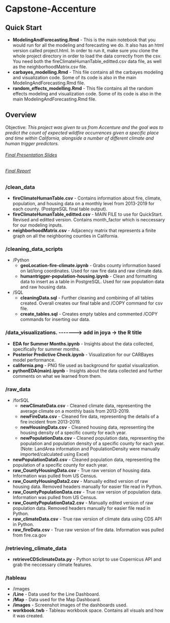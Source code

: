 # Capstone-Accenture
## Quick Start
* **ModelingAndForecasting.Rmd** - This is the main notebook that you would run for all the modeling and forecasting we do. It also has an html version called project.html. In order to run it, make sure you clone the whole project directory in order to load the data correctly from the csv. You need both the fireClimateHumanTable_editted.csv data file, as well as the neighborhoodMatrix.csv file. 
* **carbayes_modelling.Rmd** - This file contains all the carbayes modeling and visualization code. Some of its code is also in the main ModelingAndForecasting.Rmd file.
*  **random_effects_modelling.Rmd** - This file contains all the random effects modeling and visualization code. Some of its code is also in the main ModelingAndForecasting.Rmd file.

## Overview
Objective: _This project was given to us from Accenture and the goal was to predict the count of expected wildfire occurrences given a specific place and time within California, alongside a number of different climate and human trigger predictors._
###### [Final Presentation Slides](https://docs.google.com/presentation/d/1BaUYOd9fSTpOck-UvabJV88RA19hK-9buZca3cSzpWM/edit?usp=sharing)
###### [Final Report](https://docs.google.com/document/d/1GIkJEb_67aBy-VaFmIKQtdY-lIrFoGowJ3qIjdc_yOU/edit?usp=sharing) 

### /clean_data
* **fireClimateHumanTable.csv** - Contains information about fire, climate, population, and housing data on a monthly level from 2013-2019 for each county. (PostgreSQL final table output). 
* **fireClimateHumanTable_editted.csv** - MAIN FILE to use for QuickStart. Revised and editted version. Contains month_factor which is neccessary for our modeling inputs.
* **neighborhoodMatrix.csv** - Adjacency matrix that represents a finite graph on all the neighboring counties in California. 
### /cleaning_data_scripts
* /Python
  * **geoLocation-fire-climate.ipynb** - Grabs county information based on lat/long coordinates. Used for raw fire data and raw climate data.
  * **humantrigger-population-housing.ipynb** - Clean and formatting data to insert as a table in PostgreSQL. Used for raw population data and raw housing data.
* /SQL
  * **cleaningData.sql** - Further cleaning and combining of all tables created. Overall creates our final table and /COPY command for csv file.
  * **create_tables.sql** - Creates empty tables and commented /COPY commands for inserting our data.
### /data_visualizations. -------> add in joya -> the R title
* **EDA for Summer Months.ipynb** - Insights about the data collected, specifically for summer months.
* **Posterior Predictive Check.ipynb** - Visualization for our CARBayes model performance.
* **california.png** - PNG file used as background for spatial visualization.
* **pythonEDA(main).ipynb** - Insights about the data collected and further comments on what we learned from them. 
### /raw_data
* /forSQL
  * **newClimateData.csv** - Cleaned climate data, representing the average climate on a monthly basis from 2013-2019.
  * **newFireData.csv** - Cleaned fire data, representing the details of a fire incident from 2013-2019.
  * **newHousingData.csv** - Cleaned housing data, representing the housing density of a specific county for each year.
  * **newPopulationData.csv** - Cleaned population data, representing the population and population density of a specific county for each year. (Note: LandArea information and PopulationDensity were manually imported/calculated using Excel)
* **newPopulationData0.csv** - Cleaned population data, representing the population of a specific county for each year.
* **raw_CountyHousingData.csv** - True raw version of housing data. Information was pulled from US Census.
* **raw_CountyHousingData2.csv** - Manually edited version of raw housing data. Removed headers manually for easier file read in Python.
* **raw_CountyPopulationData.csv** - True raw version of population data. Information was pulled from US Census.
* **raw_CountyPopulationData2.csv** - Manually edited version of raw population data. Removed headers manually for easier file read in Python.
* **raw_climateData.csv** - True raw version of climate data using CDS API in Python.
* **raw_fireData.csv** - True raw version of fire data. Information was pulled from fire.ca.gov
### /retrieving_climate_data
* **retrieveCDSclimateData.py** - Python script to use Copernicus API and grab the neccessary climate features.
### /tableau
* /images
 * **/Line** - Data used for the Line Dashboard.
 * **/Map** - Data used for the Map Dashboard.
 * **/images** - Screenshot images of the dashboards used.
 * **workbook.twb** - Tableau workbook space. Contains all visuals and how it was created.
